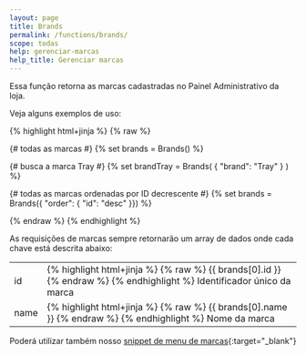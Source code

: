 ```yaml
---
layout: page
title: Brands
permalink: /functions/brands/
scope: todas
help: gerenciar-marcas
help_title: Gerenciar marcas
---
```


Essa função retorna as marcas cadastradas no Painel Administrativo da loja.

Veja alguns exemplos de uso:

{% highlight html+jinja %}
{% raw %}

{# todas as marcas #}
{% set brands = Brands() %}

{# busca a marca Tray #}
{% set brandTray = Brands( { "brand": "Tray" } ) %}

{# todas as marcas ordenadas por ID decrescente #}
{% set brands = Brands({ "order": { "id": "desc" }}) %}

{% endraw %}
{% endhighlight %}

As requisições de marcas sempre retornarão um array de dados onde cada chave está descrita abaixo:

<table>
    <tr>
        <td>id</td>
        <td>
            {% highlight html+jinja %}
            {% raw %}
            {{ brands[0].id }}
            {% endraw %}
            {% endhighlight %}
            Identificador único da marca
        </td>
    </tr>
    <tr>
        <td>name</td>
        <td>
            {% highlight html+jinja %}
            {% raw %}
            {{ brands[0].name }}
            {% endraw %}
            {% endhighlight %}
            Nome da marca
        </td>
    </tr>
</table>

Poderá utilizar também nosso [snippet de menu de marcas](http://tray-tecnologia.github.io/opencode-components/brands-menu/){:target="_blank"}

